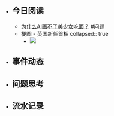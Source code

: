 - ## 今日阅读
	- [为什么AI画不了美少女吃面？](https://mp.weixin.qq.com/s/yTuW0v848LTQ5UisvEwQJg) #问题
	- 梗图 - 英国新任首相
	  collapsed:: true
		- ![](https://pic.easternote.com/tingliaoguan/3dde6cf868a753e7c5d381527a6d491.jpg)
- ## 事件动态
- ## 问题思考
- ## 流水记录